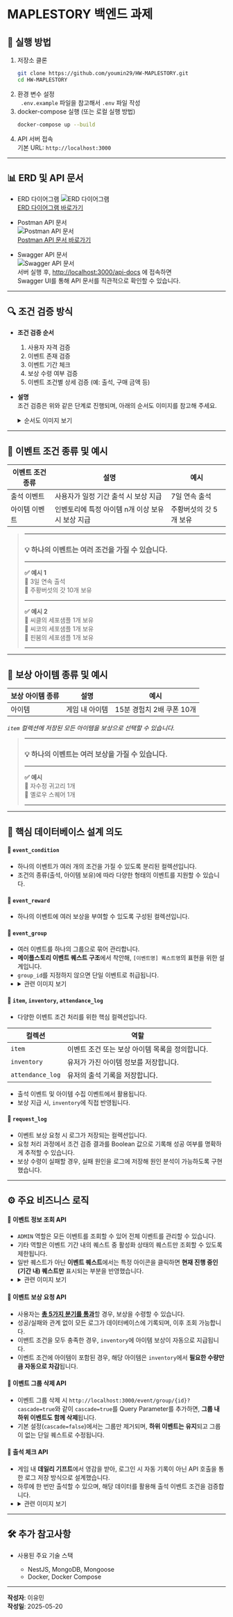 # MAPLESTORY 백엔드 과제

## 🚀 실행 방법

1. 저장소 클론
   ```bash
   git clone https://github.com/youmin29/HW-MAPLESTORY.git
   cd HW-MAPLESTORY
   ```
2. 환경 변수 설정  
   ` .env.example` 파일을 참고해서 `.env` 파일 작성
3. docker-compose 실행 (또는 로컬 실행 방법)
   ```bash
   docker-compose up --build
   ```
4. API 서버 접속  
   기본 URL: `http://localhost:3000`

---

## 📊 ERD 및 API 문서

- ERD 다이어그램
  ![ERD 다이어그램](./docs/erd-diagram.png)  
  [ERD 다이어그램 바로가기](https://www.dbdiagram.io/d/HW-MAPLESTORY-6824347d5b2fc4582f8254b3)

- Postman API 문서  
  ![Postman API 문서](./docs/postman-api-image.png)  
  [Postman API 문서 바로가기](https://www.postman.com/youmin29/hw-maplestory/documentation/80y09ux/maplestory)

- Swagger API 문서  
  ![Swagger API 문서](./docs/swagger-api-image.png)  
  서버 실행 후, [http://localhost:3000/api-docs](http://localhost:3000/api-docs) 에 접속하면  
  Swagger UI를 통해 API 문서를 직관적으로 확인할 수 있습니다.

---

<span id="target-section"></span>

## 🔍 조건 검증 방식

- **조건 검증 순서**

  1. 사용자 자격 검증
  2. 이벤트 존재 검증
  3. 이벤트 기간 체크
  4. 보상 수령 여부 검증
  5. 이벤트 조건별 상세 검증 (예: 출석, 구매 금액 등)

- **설명**  
조건 검증은 위와 같은 단계로 진행되며, 아래의 순서도 이미지를 참고해 주세요.
   <details>
     <summary>순서도 이미지 보기</summary>
     <img src="./docs/condition-flow-chart.jpg" alt="조건 검증 순서도"   width="500" />
   </details>

---

## 🎯 이벤트 조건 종류 및 예시

| 이벤트 조건 종류 | 설명                                              | 예시                   |
| ---------------- | ------------------------------------------------- | ---------------------- |
| 출석 이벤트      | 사용자가 일정 기간 출석 시 보상 지급              | 7일 연속 출석          |
| 아이템 이벤트    | 인벤토리에 특정 아이템 n개 이상 보유 시 보상 지급 | 주황버섯의 갓 5개 보유 |

> ---
>
> ### 💡 하나의 이벤트는 여러 조건을 가질 수 있습니다.
>
> ---
>
> **✅ 예시 1**  
> 🔹 3일 연속 출석  
> 🔹 주황버섯의 갓 10개 보유
>
> ---
>
> **✅ 예시 2**  
> 🔹 씨클의 세포샘플 1개 보유  
> 🔹 씨코의 세포샘플 1개 보유  
> 🔹 핀붐의 세포샘플 1개 보유
>
> ---

---

## 🎁 보상 아이템 종류 및 예시

| 보상 아이템 종류 | 설명           | 예시                      |
| ---------------- | -------------- | ------------------------- |
| 아이템           | 게임 내 아이템 | 15분 경험치 2배 쿠폰 10개 |

_`item` 컬렉션에 저장된 모든 아이템을 보상으로 선택할 수 있습니다._

> ---
>
> ### 💡 하나의 이벤트는 여러 보상을 가질 수 있습니다.
>
> ---
>
> **✅ 예시**  
> 🔹 자수정 귀고리 1개  
> 🔹 옐로우 스퀘어 1개
>
> ---

---

## 📌 핵심 데이터베이스 설계 의도

#### 📁 `event_condition`

- 하나의 이벤트가 여러 개의 조건을 가질 수 있도록 분리된 컬렉션입니다.
- 조건의 종류(출석, 아이템 보유)에 따라 다양한 형태의 이벤트를 지원할 수 있습니다.

#### 📁 `event_reward`

- 하나의 이벤트에 여러 보상을 부여할 수 있도록 구성된 컬렉션입니다.

#### 📁 `event_group`

- 여러 이벤트를 하나의 그룹으로 묶어 관리합니다.
- **메이플스토리 이벤트 퀘스트 구조**에서 착안해, `[이벤트명] 퀘스트명`의 표현을 위한 설계입니다.
- `group_id`를 지정하지 않으면 단일 이벤트로 취급됩니다.
- <details>
    <summary>관련 이미지 보기</summary>
    <img src="./docs/event-group-description.png" alt="EventGroup 설계 이유" width="500" />
  </details>

#### 📁 `item`, `inventory`, `attendance_log`

- 다양한 이벤트 조건 처리를 위한 핵심 컬렉션입니다.

| 컬렉션           | 역할                                            |
| ---------------- | ----------------------------------------------- |
| `item`           | 이벤트 조건 또는 보상 아이템 목록을 정의합니다. |
| `inventory`      | 유저가 가진 아이템 정보를 저장합니다.           |
| `attendance_log` | 유저의 출석 기록을 저장합니다.                  |

- 출석 이벤트 및 아이템 수집 이벤트에서 활용됩니다.
- 보상 지급 시, `inventory`에 직접 반영됩니다.

#### 📁 `request_log`

- 이벤트 보상 요청 시 로그가 저장되는 컬렉션입니다.
- 요청 처리 과정에서 조건 검증 결과를 Boolean 값으로 기록해 성공 여부를 명확하게 추적할 수 있습니다.
- 보상 수령이 실패할 경우, 실패 원인을 로그에 저장해 원인 분석이 가능하도록 구현했습니다.

---

## ⚙️ 주요 비즈니스 로직

#### 🔑 이벤트 정보 조회 API

- `ADMIN` 역할은 모든 이벤트를 조회할 수 있어 전체 이벤트를 관리할 수 있습니다.
- 기타 역할은 이벤트 기간 내의 퀘스트 중 활성화 상태의 퀘스트만 조회할 수 있도록 제한됩니다.
- 일반 퀘스트가 아닌 **이벤트 퀘스트**에서는 특정 아이콘을 클릭하면 **현재 진행 중인(기간 내) 퀘스트만** 표시되는 부분을 반영했습니다.
- <details>
    <summary>관련 이미지 보기</summary>
    <img src="./docs/maplestory-event-icon.png" alt="메이플스토리 이벤트 퀘스트 아이콘" width="100" />
  </details>

#### 🔑 이벤트 보상 요청 API

- 사용자는 <a href="#target-section">**총 5가지 분기를 통과**</a>할 경우, 보상을 수령할 수 있습니다.
- 성공/실패와 관계 없이 모든 로그가 데이터베이스에 기록되며, 이후 조회 가능합니다.
- 이밴트 조건을 모두 충족한 경우, `inventory`에 아이템 보상이 자동으로 지급됩니다.
- 이벤트 조건에 아이템이 포함된 경우, 해당 아이템은 `inventory`에서 **필요한 수량만큼 자동으로 차감**됩니다.

#### 🔑 이벤트 그룹 삭제 API

- 이벤트 그룹 삭제 시 `http://localhost:3000/event/group/{id}?cascade=true`와 같이 `cascade=true`를 Query Parameter를 추가하면, **그룹 내 하위 이벤트도 함께 삭제**됩니다.
- 기본 설정(`cascade=false`)에서는 그룹만 제거되며, **하위 이벤트는 유지**되고 그룹이 없는 단일 퀘스트로 수정됩니다.

#### 🔑 출석 체크 API

- 게임 내 **데일리 기프트**에서 영감을 받아, 로그인 시 자동 기록이 아닌 API 호출을 통한 로그 저장 방식으로 설계했습니다.
- 하루에 한 번만 출석할 수 있으며, 해당 데이터를 활용해 출석 이벤트 조건을 검증합니다.
- <details>
    <summary>관련 이미지 보기</summary>
    <img src="./docs/maplestory-daily-gift.jpg" alt="메이플스토리 데일리 기프트 이미지" width="400" />
  </details>

---

## 🛠️ 추가 참고사항

- 사용된 주요 기술 스택

  - NestJS, MongoDB, Mongoose
  - Docker, Docker Compose

---

**작성자**: 이유민  
**작성일**: 2025-05-20
